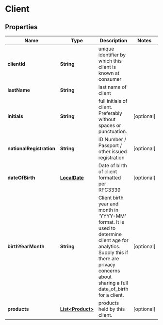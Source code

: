 # Client

## Properties
Name | Type | Description | Notes
------------ | ------------- | ------------- | -------------
**clientId** | **String** | unique identifier by which this client is known at consumer | 
**lastName** | **String** | last name of client | 
**initials** | **String** | full initials of client. Preferably without spaces or punctuation. |  [optional]
**nationalRegistration** | **String** | ID Number / Passport / other issued registration |  [optional]
**dateOfBirth** | [**LocalDate**](LocalDate.md) | Date of birth of client formatted per RFC3339 |  [optional]
**birthYearMonth** | **String** | Client birth year and month in &#x27;YYYY-MM&#x27; format. It is used to determine client age for analytics. Supply this if there are privacy concerns about sharing a full date_of_birth for a client. |  [optional]
**products** | [**List&lt;Product&gt;**](Product.md) | products held by this client. |  [optional]
